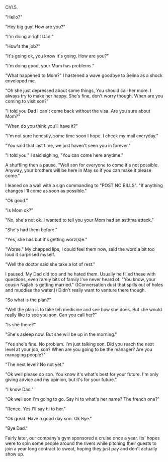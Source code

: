 Ch1.5.

"Hello?"

"Hey big guy! How are you?"

"I'm doing alright Dad."

"How's the job?"

"It's going ok, you know it's going. How are you?"

"I'm doing good, your Mom has problems."

"What happened to Mom?" I hastened a wave goodbye to Selina as a shock enveloped me.

"Oh she just depressed about some things, You should call her more. I always try to make her happy. She's fine, don't worry though. When are you coming to visit son?"

"I told you Dad I can't come back without the visa. Are you sure about Mom?"

"When do you think you'll have it?"

"I'm not sure honestly, some time soon I hope. I check my mail everyday."

"You said that last time, we just haven't seen you in forever."

"I told you," I said sighing, "You can come here anytime."

A shuffling then a pause, "Well son for everyone to come it's not possible. Anyway, your brothers will be here in May so if you can make it please come."

I leaned on a wall with a sign commanding to "POST NO BILLS". "If anything changes I'll come as soon as possible."

"Ok good."

"Is Mom ok?"

"No, she's not ok. I wanted to tell you your Mom had an asthma attack."

"She's had them before."

"Yes, she has but it's getting worz(s)e."

"Worse." My chapped lips, I could feel them now, said the word a bit too loud it surprised myself.

"Well the doctor said she take a lot of rest."

I paused. My Dad did too and he hated them. Usually he filled these with questions, even rarely bits of family I've never heard of. "You know, your cousin Najlah is getting married." ((Conversation dust that spills out of holes and muddies the water.)) Didn't really want to venture there though.

"So what is the plan?"

"Well the plan is to take teh medicine and see how she does. But she would really like to see you son. Can you call her?"

"Is she there?"

"She's asleep now. But she will be up in the morning."





"Yes she's fine. No problem. I'm just talking son. Did you reach the next level at your job, son? When are you going to be the manager? Are you managing people?"

"The next level? No not yet."

"Ok well please do son. You know it's what's best for your future. I'm only giving advice and my opinion, but it's for your future."

"I know Dad."

"Ok well son I'm going to go. Say hi to what's her name? The french one?"

"Renee. Yes I'll say hi to her."

"Ok great. Have a good day son. Ok Bye."

"Bye Dad."

Fairly later, our company's gym sponsored a cruise once a year. Its' hopes were to spin some people around the rivers while pitching their guests to join a year long contract to sweat, hoping they just pay and don't actually show up.
